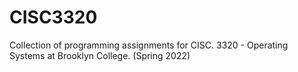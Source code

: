 # CISC3320
Collection of programming assignments for CISC. 3320 - Operating Systems at Brooklyn College. (Spring 2022)
